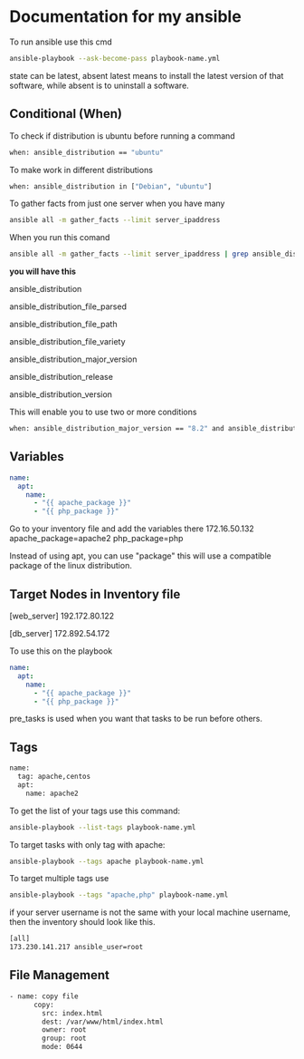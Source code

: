# Documentation for my ansible

To run ansible use this cmd

```bash
ansible-playbook --ask-become-pass playbook-name.yml
```

state can be latest, absent
latest means to install the latest version of that software, while absent is to uninstall a software.

## Conditional (When)

To check if distribution is ubuntu before running a command

```bash
when: ansible_distribution == "ubuntu"
```

To make work in different distributions

```bash
when: ansible_distribution in ["Debian", "ubuntu"]
```

To gather facts from just one server when you have many

```bash
ansible all -m gather_facts --limit server_ipaddress
```

When you run this comand

```bash
ansible all -m gather_facts --limit server_ipaddress | grep ansible_distribution
```

<p><b>you will have this </b></p>
<p>ansible_distribution</p>
<p>ansible_distribution_file_parsed</p>
<p>ansible_distribution_file_path</p>
<p>ansible_distribution_file_variety</p>
<p>ansible_distribution_major_version</p>
<p>ansible_distribution_release</p>
<p>ansible_distribution_version</p>

<p>This will enable you to use two or more conditions</p>

```bash
when: ansible_distribution_major_version == "8.2" and ansible_distribution == "CentOS"
```

## Variables

```yaml
name:
  apt:
    name:
      - "{{ apache_package }}"
      - "{{ php_package }}"
```

Go to your inventory file and add the variables there
172.16.50.132 apache_package=apache2 php_package=php

Instead of using apt, you can use "package" this will use a compatible package of the linux distribution.

## Target Nodes in Inventory file
[web_server]
192.172.80.122

[db_server]
172.892.54.172

To use this on the playbook
```yaml
name:
  apt:
    name:
      - "{{ apache_package }}"
      - "{{ php_package }}"
```

pre_tasks is used when you want that tasks to be run before others.

## Tags
```bash
name:
  tag: apache,centos
  apt:
    name: apache2
```
To get the list of your tags use this command:
```bash
ansible-playbook --list-tags playbook-name.yml
```
To target tasks with only tag with apache:
```bash
ansible-playbook --tags apache playbook-name.yml
```
To target multiple tags use
```bash
ansible-playbook --tags "apache,php" playbook-name.yml
```

if your server username is not the same with your local machine username, then the inventory should look like this.

```bash
[all]
173.230.141.217 ansible_user=root
```
## File Management
```bash
- name: copy file
      copy:
        src: index.html
        dest: /var/www/html/index.html
        owner: root
        group: root
        mode: 0644
```